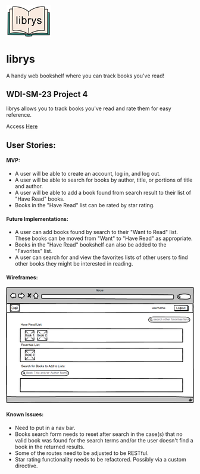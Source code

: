 <img src="client/images/sm_open_book_icon.png" style="width: 120px;"/>

# librys
A handy web bookshelf where you can track books you've read!


## WDI-SM-23 Project 4

librys allows you to track books you've read and rate them for easy reference.

Access [Here](https://pacific-hollows-56597.herokuapp.com/ )


## User Stories:
#### MVP:
* A user will be able to create an account, log in, and log out.
* A user will be able to search for books by author, title, or portions of title and author.
* A user will be able to add a book found from search result to their list of "Have Read" books.
* Books in the "Have Read" list can be rated by star rating.


#### Future Implementations:
* A user can add books found by search to their "Want to Read" list. These books can be moved from "Want" to "Have Read" as appropriate.
* Books in the "Have Read" bookshelf can also be added to the "Favorites" list.
* A user can search for and view the favorites lists of other users to find other books they might be interested in reading.

#### Wireframes:
<img src="client/images/search_wireframe.png"/>

#### Known Issues:
* Need to put in a nav bar.
* Books search form needs to reset after search in the case(s) that no valid book was found for the search terms and/or the user doesn't find a book in the returned results.
* Some of the routes need to be adjusted to be RESTful.
* Star rating functionality needs to be refactored. Possibly via a custom directive.
